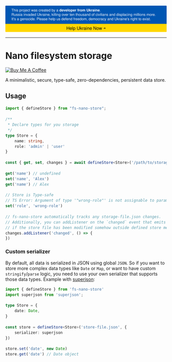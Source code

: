 [![Stand With Ukraine](https://raw.githubusercontent.com/vshymanskyy/StandWithUkraine/main/banner-direct-single.svg)](https://stand-with-ukraine.pp.ua)

---

# Nano filesystem storage

<a href="https://www.buymeacoffee.com/kozack" target="_blank"><img src="https://cdn.buymeacoffee.com/buttons/v2/default-red.png" height="60" alt="Buy Me A Coffee"></a>

A minimalistic, secure, type-safe, zero-dependencies, persistent data store.

## Usage

```ts
import { defineStore } from "fs-nano-store";

/**
 * Declare types for you storage
 */
type Store = {
	name: string,
	role: 'admin' | 'user'
}

const { get, set, changes } = await defineStore<Store>('/path/to/storage-file.json')

get('name') // undefined
set('name', 'Alex')
get('name') // Alex

// Store is Type-safe
// TS Error: Argument of type '"wrong-role"' is not assignable to parameter of type '"admin" | "user"'.
set('role', 'wrong-role')

// fs-nano-store automatically tracks any storage-file.json changes.
// Additionally, you can addListener on the `changed` event that emits
// if the store file has been modified somehow outside defined store methods.
changes.addListener('changed', () => {
})
```

### Custom serializer

By default, all data is serialized in JSON using global `JSON`.
So if you want to store more complex data types like `Date` or `Map`, or want to have custom `stringify`/`parse` logic,
you need to use your own serializer that supports those data types. Example with [superjson](https://github.com/blitz-js/superjson):

```ts
import { defineStore } from 'fs-nano-store'
import superjson from 'superjson';

type Store = {
	date: Date,
}

const store = defineStore<Store>('store-file.json', {
	serializer: superjson
})

store.set('date', new Date)
store.get('date') // Date object
```
